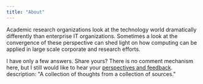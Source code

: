 ```yaml
---
title: "About"
---
```

<!--
{{< figure src="/images/Victor_Hugo-Hunchback.jpg" title="Illustration from Victor Hugo et son temps (1881)" >}}
-->

Academic research organizations look at the technology world dramatically differently than enterprise IT organizations. Sometimes a look at the convergence of these perspective can shed light on how computing can be applied in large scale corporate and research efforts.

I have only a few answers. Share yours? There is no comment mechanism here, but I still would like to hear your [perspectives and feedback](http://researchcomputing.io/contact/).
description: "A collection of thoughts from a collection of sources."

<!--
_The Hunchback of Notre-Dame_ (French: _Notre-Dame de Paris_) is a French Romantic/Gothic novel by Victor Hugo, published in 1831. The original French title refers to Notre Dame Cathedral, on which the story is centered. English translator Frederic Shoberl named the novel The Hunchback of Notre Dame in 1833 because at the time, Gothic novels were more popular than Romance novels in England. The story is set in Paris, France in the Late Middle Ages, during the reign of Louis XI.
-->

